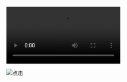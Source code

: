 
![点击](https://user-images.githubusercontent.com/82256583/125192393-3485bf00-e27a-11eb-940c-dffe99bbf5ae.mp4)

![点击](https://user-images.githubusercontent.com/82256583/125192947-c2fb4000-e27c-11eb-8213-f0d9eca53c33.jpg)
